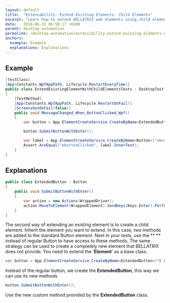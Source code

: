 ```yaml
---
layout: default
title:  "Extensability- Extend Existing Elements- Child Elements"
excerpt: "Learn how to extend BELLATRIX web elements using child elements."
date:   2018-06-23 06:50:17 +0200
parent: desktop-automation
permalink: /desktop-automation/extensibility-extend-existing-elements-child-elements/
anchors:
  example: Example
  explanations: Explanations
---
```

Example
-------
```csharp
[TestClass]
[App(Constants.WpfAppPath, Lifecycle.RestartEveryTime)]
public class ExtendExistingElementWithChildElementsTests : DesktopTest
{
    [TestMethod]
    [App(Constants.WpfAppPath, Lifecycle.RestartOnFail)]
    [ScreenshotOnFail(false)]
    public void MessageChanged_When_ButtonClicked_Wpf()
    {
        var button = App.ElementCreateService.CreateByName<ExtendedButton>("E Button");

        button.SubmitButtonWithEnter();

        var label = App.ElementCreateService.CreateByName<Button>("ebuttonClicked");
        Assert.AreEqual("ebuttonClicked", label.InnerText);
    }
}
```

Explanations
------------
```csharp
public class ExtendedButton : Button
{
    public void SubmitButtonWithEnter()
    {
        var action = new Actions(WrappedDriver);
        action.MoveToElement(WrappedElement).SendKeys(Keys.Enter).Perform();
    }
}
```
The second way of extending an existing element is to create a child element. Inherit the element you want to extend. In this case, two methods are added to the standard Button element. Next in your tests, use the ** ** instead of regular Button to have access to these methods. The same strategy can be used to create a completely new element that BELLATRIX does not provide. You need to extend the '**Element**' as a base class.
```csharp
var button = App.ElementCreateService.CreateByName<ExtendedButton>("E Button");
```
Instead of the regular button, we create the **ExtendedButton**, this way we can use its new methods.
```csharp
button.SubmitButtonWithEnter();
```
Use the new custom method provided by the **ExtendedButton** class.